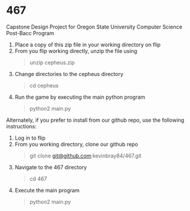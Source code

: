 # 467
Capstone Design Project for Oregon State University Computer Science Post-Bacc Program

1) Place a copy of this zip file in your working directory on flip
2) From you flip working directly, unzip the file using
    > unzip cepheus.zip
3) Change directories to the cepheus directory
    > cd cepheus
4) Run the game by executing the main python program
    > python2 main.py

Alternately, if you prefer to install from our github repo, use the following instructions:
1) Log in to flip
2) From you working directory, clone our github repo
    > git clone git@github.com:kevinbray84/467.git
3) Navigate to the 467 directory
    > cd 467
4) Execute the main program
    > python2 main.py
